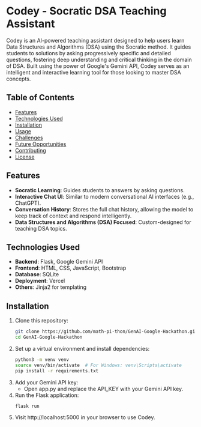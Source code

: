 # Codey - Socratic DSA Teaching Assistant

Codey is an AI-powered teaching assistant designed to help users learn Data Structures and Algorithms (DSA) using the Socratic method. It guides students to solutions by asking progressively specific and detailed questions, fostering deep understanding and critical thinking in the domain of DSA. Built using the power of Google's Gemini API, Codey serves as an intelligent and interactive learning tool for those looking to master DSA concepts.

## Table of Contents
- [Features](#features)
- [Technologies Used](#technologies-used)
- [Installation](#installation)
- [Usage](#usage)
- [Challenges](#challenges)
- [Future Opportunities](#future-opportunities)
- [Contributing](#contributing)
- [License](#license)

## Features
- **Socratic Learning**: Guides students to answers by asking questions.
- **Interactive Chat UI**: Similar to modern conversational AI interfaces (e.g., ChatGPT).
- **Conversation History**: Stores the full chat history, allowing the model to keep track of context and respond intelligently.
- **Data Structures and Algorithms (DSA) Focused**: Custom-designed for teaching DSA topics.

## Technologies Used
- **Backend**: Flask, Google Gemini API
- **Frontend**: HTML, CSS, JavaScript, Bootstrap
- **Database**: SQLite
- **Deployment**: Vercel
- **Others**: Jinja2 for templating

## Installation

1. Clone this repository:
   ```bash
   git clone https://github.com/math-pi-thon/GenAI-Google-Hackathon.git
   cd GenAI-Google-Hackathon
   ```
2. Set up a virtual environment and install dependencies:
   ```bash
   python3 -m venv venv
   source venv/bin/activate  # For Windows: venv\Scripts\activate
   pip install -r requirements.txt
   ```
3. Add your Gemini API key:
   - Open app.py and replace the API_KEY with your Gemini API key.
4. Run the Flask application:
   ```bash
   flask run
   ```
5. Visit http://localhost:5000 in your browser to use Codey.
